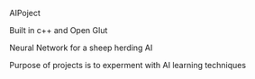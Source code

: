 AIPoject

Built in c++ and Open Glut

Neural Network for a sheep herding AI

Purpose of projects is to experment with AI learning techniques
